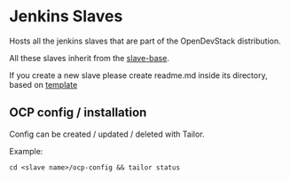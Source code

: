 # Jenkins Slaves

Hosts all the jenkins slaves that are part of the OpenDevStack distribution.

All these slaves inherit from the [slave-base](https://github.com/opendevstack/ods-core/tree/master/jenkins/slave-base).

If you create a new slave please create readme.md inside its directory, based on [template](../__JENKINS_SLAVE_TEMPLATE_README.md)

## OCP config / installation

Config can be created / updated / deleted with Tailor.

Example:
```
cd <slave name>/ocp-config && tailor status
```
